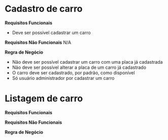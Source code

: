 # Cadastro de carro

**Requisitos Funcionais**
- Deve ser possível cadastrar um carro

**Requisitos Não Funcionais**
N/A

**Regra de Negócio**
- Não deve ser possível cadastrar um carro com uma placa já cadastrada
- Não deve ser possível alterar a placa de um carro já cadastrado
- O carro deve ser cadastrado, por padrão, como disponível
- Só usuário administrador por cadastrar um carro

# Listagem de carro
**Requisitos Funcionais**

**Requisitos Não Funcionais**

**Regra de Negócio**
